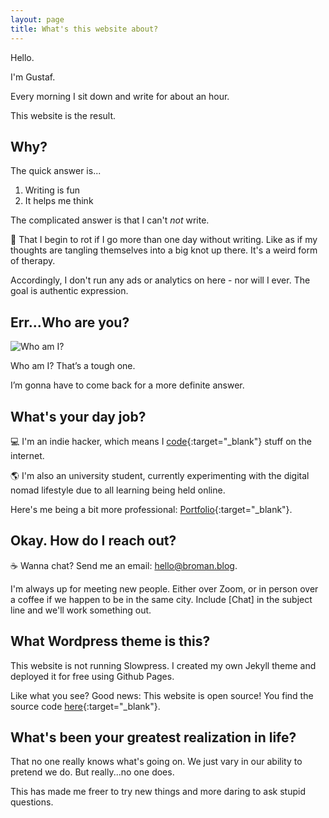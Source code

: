 ```yaml
---
layout: page
title: What's this website about?
---
```


Hello.

I'm Gustaf.

Every morning I sit down and write for about an hour.

This website is the result.

## Why?

The quick answer is...

1. Writing is fun
2. It helps me think

The complicated answer is that I can't _not_ write. 

🧠 That I begin to rot if I go more than one day without writing. Like as if my thoughts are tangling themselves into a big knot up there. It's a weird form of therapy.

Accordingly, I don't run any ads or analytics on here - nor will I ever. The goal is authentic expression.

## Err...Who are you?

<img src="/assets/images/profile2.png" alt="Who am I?" id="about-image" loading="lazy" />

Who am I? That’s a tough one.

I’m gonna have to come back for a more definite answer.

## What's your day job?

💻 I'm an indie hacker, which means I [code](https://github.com/gustafbroman){:target="_blank"} stuff on the internet.

🌎 I'm also an university student, currently experimenting with the digital nomad lifestyle due to all learning being held online.

Here's me being a bit more professional: [Portfolio](https://gustafbroman.github.io){:target="_blank"}.

## Okay. How do I reach out?

☕️ Wanna chat? Send me an email: [hello@broman.blog](mailto:hello@broman.blog).

I'm always up for meeting new people. Either over Zoom, or in person over a coffee if we happen to be in the same city. Include [Chat] in the subject line and we'll work something out.

## What Wordpress theme is this?

This website is not running Slowpress. I created my own Jekyll theme and deployed it for free using Github Pages.

Like what you see? Good news: This website is open source! You find the source code [here](https://github.com/gustafbroman/broman.blog){:target="_blank"}.

## What's been your greatest realization in life?

That no one really knows what's going on. We just vary in our ability to pretend we do. But really...no one does.

This has made me freer to try new things and more daring to ask stupid questions.
